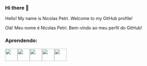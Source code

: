 ### Hi there 👋
Hello! My name is Nicolas Petri. Welcome to my GitHub profile!

Olá! Meu nome é Nicolas Petri. Bem-vindo ao meu perfil do GitHub!

### Aprendendo:
<img src="https://cdn.jsdelivr.net/gh/devicons/devicon/icons/java/java-original.svg" width="40" height="40"/><img src="https://upload.wikimedia.org/wikipedia/commons/thumb/f/fa/Microsoft_Azure.svg/2048px-Microsoft_Azure.svg.png" width="40" height="40"/><img src="https://upload.wikimedia.org/wikipedia/commons/thumb/6/61/HTML5_logo_and_wordmark.svg/2048px-HTML5_logo_and_wordmark.svg.png" width="40" height="40"/><img src="https://cdn.jsdelivr.net/gh/devicons/devicon/icons/linux/linux-original.svg" width="40" height="40"/><img src="https://futurumresearch.com/wp-content/uploads/2020/01/aws-logo.png" width="40" height="40"/>


<!--
**nvpetri/nvpetri** is a ✨ _special_ ✨ repository because its `README.md` (this file) appears on your GitHub profile.

Here are some ideas to get you started:

- 🔭 I’m currently working on ...
- 🌱 I’m currently learning ...
- 👯 I’m looking to collaborate on ...
- 🤔 I’m looking for help with ...
- 💬 Ask me about ...
- 📫 How to reach me: ...
- 😄 Pronouns: ...
- ⚡ Fun fact: ...
-->

